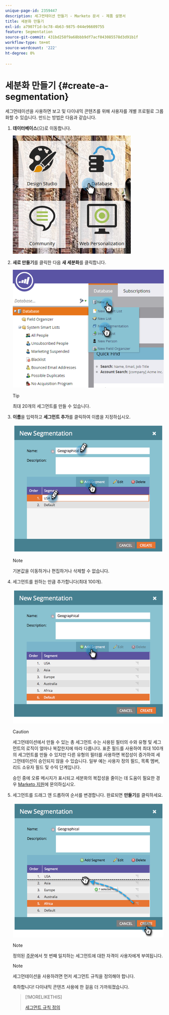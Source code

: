 ```yaml
---
unique-page-id: 2359447
description: 세그먼테이션 만들기 - Marketo 문서 - 제품 설명서
title: 세분화 만들기
exl-id: a7907f1d-bc78-4b63-9875-044e96609755
feature: Segmentation
source-git-commit: 431bd258f9a68bbb9df7acf043085578d3d91b1f
workflow-type: tm+mt
source-wordcount: '222'
ht-degree: 0%

---
```


# 세분화 만들기 {#create-a-segmentation}

세그먼테이션을 사용하면 보고 및 다이내믹 콘텐츠를 위해 사용자를 개별 프로필로 그룹화할 수 있습니다. 만드는 방법은 다음과 같습니다.

1. **데이터베이스**(으)로 이동합니다.

   ![](assets/image2017-3-28-13-3a44-3a54.png)

1. **새로 만들기**&#x200B;를 클릭한 다음 **새 세분화**&#x200B;를 클릭합니다.

   ![](assets/image2017-3-28-13-3a56-3a57.png)

   >[!TIP]
   >
   >최대 20개의 세그먼트를 만들 수 있습니다.

1. **이름**&#x200B;을 입력하고 **세그먼트 추가**&#x200B;를 클릭하여 이름을 지정하십시오.

   ![](assets/image2014-9-15-10-3a1-3a1.png)

   >[!NOTE]
   >
   >기본값을 이동하거나 편집하거나 삭제할 수 없습니다.

1. 세그먼트를 원하는 만큼 추가합니다(최대 100개).

   ![](assets/image2014-9-15-10-3a1-3a16.png)

   >[!CAUTION]
   >
   >세그먼테이션에서 만들 수 있는 총 세그먼트 수는 사용된 필터의 수와 유형 및 세그먼트의 로직이 얼마나 복잡한지에 따라 다릅니다. 표준 필드를 사용하여 최대 100개의 세그먼트를 만들 수 있지만 다른 유형의 필터를 사용하면 복잡성이 증가하여 세그먼테이션이 승인되지 않을 수 있습니다. 일부 예는 사용자 정의 필드, 목록 멤버, 리드 소유자 필드 및 수익 단계입니다.
   >
   >승인 중에 오류 메시지가 표시되고 세분화의 복잡성을 줄이는 데 도움이 필요한 경우 [Marketo 지원](https://nation.marketo.com/t5/Support/ct-p/Support)에 문의하십시오.

1. 세그먼트를 드래그 앤 드롭하여 순서를 변경합니다. 완료되면 **만들기**&#x200B;를 클릭하세요.

   ![](assets/image2014-9-15-10-3a1-3a30.png)

   >[!NOTE]
   >
   >정의된 [주문](/help/marketo/product-docs/personalization/segmentation-and-snippets/segmentation/segmentation-order-priority.md)에서 첫 번째 일치하는 세그먼트에 대한 자격이 사용자에게 부여됩니다.

   >[!NOTE]
   >
   >세그먼테이션을 사용하려면 먼저 세그먼트 규칙을 정의해야 합니다.

   축하합니다! 다이내믹 콘텐츠 사용에 한 걸음 더 가까워졌습니다.

   >[!MORELIKETHIS]
   >
   >[세그먼트 규칙 정의](/help/marketo/product-docs/personalization/segmentation-and-snippets/segmentation/define-segment-rules.md)
